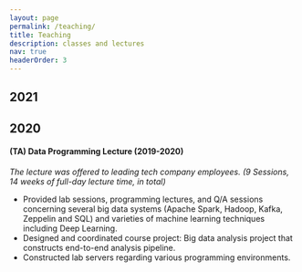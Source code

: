 ```yaml
---
layout: page
permalink: /teaching/
title: Teaching
description: classes and lectures
nav: true
headerOrder: 3
---
```


<div class="teaching">

<h2 class="year">2021</h2>

<h2 class="year">2020</h2>

<h4>(TA) Data Programming Lecture (2019-2020)</h4>

<i>The lecture was offered to leading tech company employees. (9 Sessions, 14 weeks of full-day lecture time, in total)</i><br>

<ul>
    <li>Provided lab sessions, programming lectures, and Q/A sessions concerning several big data systems (Apache Spark, Hadoop, Kafka, Zeppelin and SQL) and varieties of machine learning techniques including Deep Learning.</li>
    <li>Designed and coordinated course project: Big data analysis project that constructs end-to-end analysis pipeline.</li>
    <li>Constructed lab servers regarding various programming environments.</li>
</ul>

</div>
